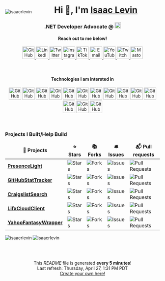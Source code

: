 <div align="center">
  <p style="float:left" align="left">
    <img src="https://komarev.com/ghpvc/?username=isaacrlevin" alt="isaacrlevin" />
  </p>
  <h1>
    Hi 👋, I'm <a href="https://www.isaaclevin.com" rel="me noopener noreffer" target="_blank">Isaac Levin</a>
  </h1>
  <h3>
    .NET Developer Advocate @ 
    <picture>
      <source media="(prefers-color-scheme: dark)" height="20" srcset="https://raw.githubusercontent.com/isaacrlevin/isaacrlevin/master/static/AWS_logo_RGB_WHT.png">
      <img height="20" alt="Shows correct AWS logo depending on dark or light mode." src="https://raw.githubusercontent.com/isaacrlevin/isaacrlevin/master/static/AWS_logo_RGB.png">
    </picture>    
    </h3>
</div>
<div align="center">
  <h4>Reach out to me below!</h4>
  <a href="https://github.com/isaacrlevin" target="_blank" rel="me noopener noreffer">
    <picture>
      <source media="(prefers-color-scheme: dark)" height="40" srcset="https://cdn.simpleicons.org/github/white">
      <img height="40" width="40" alt="GitHub" src="https://cdn.simpleicons.org/github">
    </picture>
  </a>
  <a href="https://linkedin.com/in/isaacrobinlevin" target="_blank" rel="me noopener noreffer">
    <picture>
      <source media="(prefers-color-scheme: dark)" height="40" srcset="https://cdn.simpleicons.org/linkedin/white">
      <img height="40" width="40" alt="LinkedIn" src="https://cdn.simpleicons.org/linkedin">
    </picture>
  </a>
  <a href="https://twitter.com/isaacrlevin" target="_blank" rel="me noopener noreffer">
    <picture>
      <source media="(prefers-color-scheme: dark)" height="40" srcset="https://cdn.simpleicons.org/twitter/white">
      <img height="40" width="40" alt="Twitter" src="https://cdn.simpleicons.org/twitter">
    </picture>
  </a>
  <a href="https://www.instagram.com/isaacrlevin/" target="_blank" rel="me noopener noreffer">
    <picture>
      <source media="(prefers-color-scheme: dark)" height="40" srcset="https://cdn.simpleicons.org/instagram/white">
      <img height="40" width="40" alt="Instagram" src="https://cdn.simpleicons.org/instagram">
    </picture>
  </a>
  <a href="https://www.tiktok.com/@isaacrlevin/" target="_blank" rel="me noopener noreffer">
    <picture>
      <source media="(prefers-color-scheme: dark)" height="40" srcset="https://cdn.simpleicons.org/tiktok/white">
      <img height="40" width="40" alt="TikTok" src="https://cdn.simpleicons.org/tiktok">
    </picture>
  </a>
  <a href="mailto:isaac@isaaclevin.com" rel="me noopener noreffer">
    <picture>
      <source media="(prefers-color-scheme: dark)" height="40" srcset="https://cdn.simpleicons.org/maildotru/white">
      <img height="40" width="40" alt="Email" src="https://cdn.simpleicons.org/maildotru">
    </picture>
  </a>
  <a href="https://www.youtube.com/@isaacrlevin" rel="me noopener noreffer" target="_blank">
    <picture>
      <source media="(prefers-color-scheme: dark)" height="40" srcset="https://cdn.simpleicons.org/youtube/white">
      <img height="40" width="40" alt="YouTube" src="https://cdn.simpleicons.org/youtube">
    </picture>
  </a>
  <a href="https://www.twitch.tv/isaacrlevin" rel="me noopener noreffer" target="_blank">
    <picture>
      <source media="(prefers-color-scheme: dark)" height="40" srcset="https://cdn.simpleicons.org/twitch/white">
      <img height="40" width="40" alt="Twitch" src="https://cdn.simpleicons.org/twitch">
    </picture>
  </a>
  <a href="https://fosstodon.org/@isaacrlevin" rel="me noopener noreffer" target="_blank">
    <picture>
      <source media="(prefers-color-scheme: dark)" height="40" srcset="https://cdn.simpleicons.org/mastodon/white">
      <img height="40" width="40" alt="Mastodon" src="https://cdn.simpleicons.org/mastodon">
    </picture>
  </a>
</div>
<br /><br />
<div align="center">
  <h4>Technologies I am intersted in</h4>
  <picture>
    <source media="(prefers-color-scheme: dark)" height="40" srcset="https://cdn.simpleicons.org/dotnet/white">
    <img height="40" width="40" alt="GitHub" src="https://cdn.simpleicons.org/dotnet">
  </picture>
  <picture>
    <source media="(prefers-color-scheme: dark)" height="40" srcset="https://cdn.simpleicons.org/csharp/white">
    <img height="40" width="40" alt="GitHub" src="https://cdn.simpleicons.org/csharp">
  </picture> 
  <picture>
    <source media="(prefers-color-scheme: dark)" height="40" srcset="https://cdn.simpleicons.org/git/white">
    <img height="40" width="40" alt="GitHub" src="https://cdn.simpleicons.org/git">
  </picture>
  <picture>
    <source media="(prefers-color-scheme: dark)" height="40" srcset="https://cdn.simpleicons.org/gnubash/white">
    <img height="40" width="40" alt="GitHub" src="https://cdn.simpleicons.org/gnubash">
  </picture>
  <picture>
    <source media="(prefers-color-scheme: dark)" height="40" srcset="https://cdn.simpleicons.org/docker/white">
    <img height="40" width="40" alt="GitHub" src="https://cdn.simpleicons.org/docker">
  </picture>
  <picture>
    <source media="(prefers-color-scheme: dark)" height="40" srcset="https://cdn.simpleicons.org/kubernetes/white">
    <img height="40" width="40" alt="GitHub" src="https://cdn.simpleicons.org/kubernetes">
  </picture>
  <picture>
    <source media="(prefers-color-scheme: dark)" height="40" srcset="https://cdn.simpleicons.org/html5/white">
    <img height="40" width="40" alt="GitHub" src="https://cdn.simpleicons.org/html5">
  </picture>
  <picture>
    <source media="(prefers-color-scheme: dark)" height="40" srcset="https://cdn.simpleicons.org/bootstrap/white">
    <img height="40" width="40" alt="GitHub" src="https://cdn.simpleicons.org/bootstrap">
  </picture>
    <picture>
    <source media="(prefers-color-scheme: dark)" height="40" srcset="https://cdn.simpleicons.org/javascript/white">
    <img height="40" width="40" alt="GitHub" src="https://cdn.simpleicons.org/javascript">
  </picture>
  <picture>
    <source media="(prefers-color-scheme: dark)" height="40" srcset="https://cdn.simpleicons.org/nodedotjs/white">
    <img height="40" width="40" alt="GitHub" src="https://cdn.simpleicons.org/nodedotjs">
  </picture>
  <picture>
    <source media="(prefers-color-scheme: dark)" height="40" srcset="https://cdn.simpleicons.org/typescript/white">
    <img height="40" width="40" alt="GitHub" src="https://cdn.simpleicons.org/typescript">
  </picture>
  <picture>
    <source media="(prefers-color-scheme: dark)" height="40" srcset="https://cdn.simpleicons.org/vuedotjs/white">
    <img height="40" width="40" alt="GitHub" src="https://cdn.simpleicons.org/vuedotjs">
  </picture>
  <picture>
    <source media="(prefers-color-scheme: dark)" height="40" srcset="https://cdn.simpleicons.org/angular/white">
    <img height="40" width="40" alt="GitHub" src="https://cdn.simpleicons.org/angular">
  </picture>
  <picture>
    <source media="(prefers-color-scheme: dark)" height="40" srcset="https://cdn.simpleicons.org/python/white">
    <img height="40" width="40" alt="GitHub" src="https://cdn.simpleicons.org/python">
  </picture>
</div>
<br /><br />

<h3>Projects I Built/Help Build</h3>
<table>
  <thead align="center">
    <tr border: none;>
      <td><b>🎁 Projects</b></td>
      <td><b>⭐ Stars</b></td>
      <td><b>📚 Forks</b></td>
      <td><b>🛎 Issues</b></td>
      <td><b>📬 Pull requests</b></td>
    </tr>
  </thead>
  <tbody>
    <tr>
	  <td><a href="https://github.com/isaacrlevin/presencelight"><b>PresenceLight</b></a></td>
      <td><img alt="Stars" src="https://img.shields.io/github/stars/isaacrlevin/presencelight?style=flat-square&labelColor=343b41"/></td>
      <td><img alt="Forks" src="https://img.shields.io/github/forks/isaacrlevin/presencelight?style=flat-square&labelColor=343b41"/></td>
      <td><img alt="Issues" src="https://img.shields.io/github/issues/isaacrlevin/presencelight?style=flat-square&labelColor=343b41"/></td>
      <td><img alt="Pull Requests" src="https://img.shields.io/github/issues-pr/isaacrlevin/presencelight?style=flat-square&labelColor=343b41"/></td>
    </tr>
	  <tr>
	  <td><a href="https://github.com/isaacrlevin/GitHubStatTracker"><b>GitHubStatTracker</b></a></td>
      <td><img alt="Stars" src="https://img.shields.io/github/stars/isaacrlevin/GitHubStatTracker?style=flat-square&labelColor=343b41"/></td>
      <td><img alt="Forks" src="https://img.shields.io/github/forks/isaacrlevin/GitHubStatTracker?style=flat-square&labelColor=343b41"/></td>
      <td><img alt="Issues" src="https://img.shields.io/github/issues/isaacrlevin/GitHubStatTracker?style=flat-square&labelColor=343b41"/></td>
      <td><img alt="Pull Requests" src="https://img.shields.io/github/issues-pr/isaacrlevin/GitHubStatTracker?style=flat-square&labelColor=343b41"/></td>
    </tr>
		<tr>
			<td><a href="https://github.com/isaacrlevin/CraigslistSearch"><b>CraigslistSearch</b></a></td>
      <td><img alt="Stars" src="https://img.shields.io/github/stars/isaacrlevin/CraigslistSearch?style=flat-square&labelColor=343b41"/></td>
      <td><img alt="Forks" src="https://img.shields.io/github/forks/isaacrlevin/CraigslistSearch?style=flat-square&labelColor=343b41"/></td>
      <td><img alt="Issues" src="https://img.shields.io/github/issues/isaacrlevin/CraigslistSearch?style=flat-square&labelColor=343b41"/></td>
      <td><img alt="Pull Requests" src="https://img.shields.io/github/issues-pr/isaacrlevin/CraigslistSearch?style=flat-square&labelColor=343b41"/></td>
    </tr>
    		<tr>
			<td><a href="https://github.com/isaacrlevin/LifxCloudClient"><b>LifxCloudClient</b></a></td>
      <td><img alt="Stars" src="https://img.shields.io/github/stars/isaacrlevin/LifxCloudClient?style=flat-square&labelColor=343b41"/></td>
      <td><img alt="Forks" src="https://img.shields.io/github/forks/isaacrlevin/LifxCloudClient?style=flat-square&labelColor=343b41"/></td>
      <td><img alt="Issues" src="https://img.shields.io/github/issues/isaacrlevin/LifxCloudClient?style=flat-square&labelColor=343b41"/></td>
      <td><img alt="Pull Requests" src="https://img.shields.io/github/issues-pr/isaacrlevin/LifxCloudClient?style=flat-square&labelColor=343b41"/></td>
    </tr>
        		<tr>
			<td><a href="https://github.com/isaacrlevin/YahooFantasyWrapper"><b>YahooFantasyWrapper</b></a></td>
      <td><img alt="Stars" src="https://img.shields.io/github/stars/isaacrlevin/YahooFantasyWrapper?style=flat-square&labelColor=343b41"/></td>
      <td><img alt="Forks" src="https://img.shields.io/github/forks/isaacrlevin/YahooFantasyWrapper?style=flat-square&labelColor=343b41"/></td>
      <td><img alt="Issues" src="https://img.shields.io/github/issues/isaacrlevin/YahooFantasyWrapper?style=flat-square&labelColor=343b41"/></td>
      <td><img alt="Pull Requests" src="https://img.shields.io/github/issues-pr/isaacrlevin/YahooFantasyWrapper?style=flat-square&labelColor=343b41"/></td>
    </tr>
  </tbody>
</table>

<div align="center">

<img align="left" src="https://github-readme-stats.vercel.app/api/top-langs/?username=isaacrlevin&layout=default&hide=html" alt="isaacrlevin" />


<img align="left" src="https://github-readme-stats.vercel.app/api?username=isaacrlevin&show_icons=true" alt="isaacrlevin" />


</div>
<br /><br />
<br /><br />
<p align="center">This <i>README</i> file is generated <b>every 5 minutes</b>!</br>Last refresh: Thursday, April 27, 1:31 PM PDT<br /><a href="https://medium.com/@th.guibert/how-to-create-a-self-updating-readme-md-for-your-github-profile-f8b05744ca91">Create your own here!</a></p>
